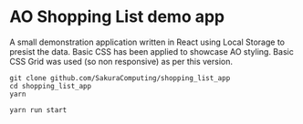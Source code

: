 # AO Shopping List demo app

A small demonstration application written in React using Local Storage to presist the data.  Basic CSS has been applied to showcase AO styling.  Basic CSS Grid was used (so non responsive) as per this version.

```
git clone github.com/SakuraComputing/shopping_list_app
cd shopping_list_app
yarn 

yarn run start 
```
